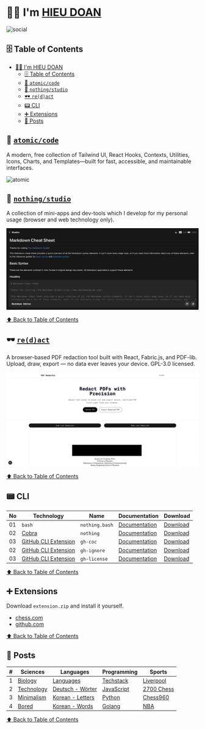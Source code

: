 # 👨‍💻 I'm [HIEU DOAN][hieudoanm]

![social](https://raw.githubusercontent.com/hieudoanm/hieudoanm/refs/heads/master/assets/images/cover.png)

## 🗄️ Table of Contents

- [👨‍💻 I'm HIEU DOAN](#-im-hieu-doan)
  - [🗄️ Table of Contents](#️-table-of-contents)
  - [🎨 `atomic/code`](#-atomiccode)
  - [📱 `nothing/studio`](#-nothingstudio)
  - [🕶️ `re(d)act`](#️-redact)
  - [📟 CLI](#-cli)
  - [➕ Extensions](#-extensions)
  - [📰 Posts](#-posts)

## 🎨 [`atomic/code`][app-atomic]

A modern, free collection of Tailwind UI, React Hooks, Contexts, Utilities, Icons, Charts, and Templates—built for fast, accessible, and maintainable interfaces.

![atomic](https://raw.githubusercontent.com/hieudoanm/atomic/refs/heads/master/images/cover.png)

## 📱 [`nothing/studio`][app-studio]

A collection of mini-apps and dev-tools which I develop for my personal usage (browser and web technology only).

![studio](https://raw.githubusercontent.com/hieudoanm/hieudoanm.github.io/refs/heads/master/images/cover.png)

[⬆️ Back to Table of Contents](#️-table-of-contents)

## 🕶️ [`re(d)act`][app-redact]

A browser-based PDF redaction tool built with React, Fabric.js, and PDF-lib. Upload, draw, export — no data ever leaves your device. GPL-3.0 licensed.

![redact](https://raw.githubusercontent.com/hieudoanm/redact/refs/heads/master/images/demo.png)

[⬆️ Back to Table of Contents](#️-table-of-contents)

## 📟 CLI

| No  | Technology                               | Name           | Documentation               | Download                  |
| --- | ---------------------------------------- | -------------- | --------------------------- | ------------------------- |
| 01  | `bash`                                   | `nothing.bash` | [Documentation][doc-bash]   | [Download][dl-bash]       |
| 02  | [Cobra](https://cobra.dev/)              | `nothing`      | [Documentation][doc-cobra]  | [Download][dl-cobra]      |
| 03  | [GitHub CLI Extension][gh-cli-extension] | `gh-coc`       | [Documentation][doc-gh-cli] | [Download][dl-gh-coc]     |
| 02  | [GitHub CLI Extension][gh-cli-extension] | `gh-ignore`    | [Documentation][doc-gh-cli] | [Download][dl-gh-ignore]  |
| 03  | [GitHub CLI Extension][gh-cli-extension] | `gh-license`   | [Documentation][doc-gh-cli] | [Download][dl-gh-license] |

[⬆️ Back to Table of Contents](#️-table-of-contents)

## ➕ Extensions

Download `extension.zip` and install it yourself.

- [chess.com](https://github.com/hieudoanm/hieudoanm.github.io/tree/master/packages/extensions/browsers/chess.com/download)
- [github.com](https://github.com/hieudoanm/hieudoanm.github.io/tree/master/packages/extensions/browsers/github.com/download)

[⬆️ Back to Table of Contents](#️-table-of-contents)

## 📰 Posts

| #   | Sciences                      | Languages                               | Programming                   | Sports                      |
| --- | ----------------------------- | --------------------------------------- | ----------------------------- | --------------------------- |
| 1   | [Biology][post-biology]       | [Languages][post-languages]             | [Techstack][post-techstack]   | [Liverpool][post-liverpool] |
| 2   | [Technology][post-technology] | [Deutsch - Wörter][post-deutsch-words]  | [JavaScript][post-javascript] | [2700 Chess][post-2700]     |
| 3   | [Minimalism][post-minimalism] | [Korean - Letters][post-korean-letters] | [Python][post-python]         | [Chess960][post-960]        |
| 4   | [Bored][post-bored]           | [Korean - Words][post-korean-words]     | [Golang][post-golang]         | [NBA][post-nba]             |

[⬆️ Back to Table of Contents](#️-table-of-contents)

[app-atomic]: https://hieudoanm.github.io/atomic/
[app-redact]: https://hieudoanm.github.io/redact/
[app-studio]: https://hieudoanm.github.io/apps/
[doc-bash]: https://github.com/hieudoanm/hieudoanm.github.io/tree/master/packages/cli/bash/README.md
[doc-cobra]: https://github.com/hieudoanm/hieudoanm.github.io/tree/master/packages/cli/go.dev/cobra/README.md
[doc-gh-cli]: https://github.com/hieudoanm/hieudoanm.github.io/tree/master/packages/cli/go.dev/github/extensions/README.md
[dl-bash]: https://github.com/hieudoanm/hieudoanm.github.io/tree/master/packages/cli/bash/dist/nothing.bash
[dl-cobra]: https://github.com/hieudoanm/hieudoanm.github.io/tree/master/packages/cli/go.dev/cobra/bin/nothing
[dl-gh-coc]: https://github.com/hieudoanm/hieudoanm.github.io/tree/master/packages/cli/go.dev/github/extensions/bin/gh-coc
[dl-gh-ignore]: https://github.com/hieudoanm/hieudoanm.github.io/tree/master/packages/cli/go.dev/github/extensions/bin/gh-ignore
[dl-gh-license]: https://github.com/hieudoanm/hieudoanm.github.io/tree/master/packages/cli/go.dev/github/extensions/bin/gh-license
[gh-cli-extension]: https://cli.github.com/manual/gh_extension
[hieudoanm]: https://hieudoanm.github.io
[post-2700]: https://hieudoanm.github.io/posts/sports/individual/chess/fide/2700/
[post-960]: https://hieudoanm.github.io/posts/sports/individual/chess/variants/
[post-biology]: https://hieudoanm.github.io/posts/education/steam/sciences/biology/
[post-bored]: https://hieudoanm.github.io/posts/personal/bored/
[post-golang]: https://hieudoanm.github.io/posts/education/steam/technology/programming/languages/low-level/golang/
[post-javascript]: https://hieudoanm.github.io/posts/education/steam/technology/programming/languages/front-end/javascript/
[post-languages]: https://hieudoanm.github.io/posts/education/social/languages/languages/
[post-deutsch-words]: https://hieudoanm.github.io/posts/education/social/languages/deutsch/w%C3%B6rter/
[post-korean-letters]: https://hieudoanm.github.io/posts/education/social/languages/korean/letters/
[post-korean-words]: https://hieudoanm.github.io/posts/education/social/languages/korean/words/
[post-liverpool]: https://hieudoanm.github.io/posts/sports/team/association-football/english/liverpool/
[post-minimalism]: https://hieudoanm.github.io/posts/materialism/minimalism/
[post-nba]: https://hieudoanm.github.io/posts/sports/team/basketball/nba/
[post-python]: https://hieudoanm.github.io/posts/education/steam/technology/programming/languages/data-science/python/
[post-technology]: https://hieudoanm.github.io/posts/materialism/technology/
[post-techstack]: https://hieudoanm.github.io/posts/education/steam/technology/programming/techstack/

